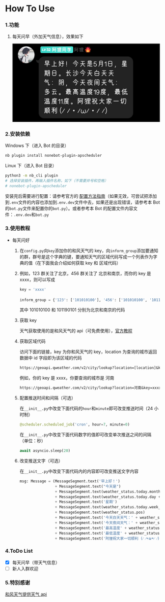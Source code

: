 # How To Use

### 1.功能

1. 每天问早（外加天气信息），效果如下

   ![weather](../../../img/hw_greeting.jpg)

### 2.安装依赖

Windows 下（进入 Bot 的目录）

```bash
nb plugin install nonebot-plugin-apscheduler
```

Linux 下（进入 Bot 目录）

```bash
python3 -m nb_cli plugin
# 选择安装插件，再输入插件名称，如下（不需要井号和空格）
# nonebot-plugin-apscheduler
```

安装完后需要进行配置：请参考官方的 [配置方法指南](https://v2.nonebot.dev/docs/advanced/scheduler)（如果无效，可尝试把添加到`.env`文件的内容也添加到`.env.dev`文件中去，如果还是出现错误，请参考本 Bot 的`bot.py`文件来配置你的`bot.py`）。或者参考本 Bot 的配置文件内容文件：`.env.dev`和`bot.py`

### 3.使用教程

- 每天问好

  1. 在`config.py`向`key`添加你的和风天气的 key，向`inform_group`添加要通知的群，群号是这个字典的键，要通知天气的区域代码写成一个列表作为字典的值（在下面我会介绍如何获取 key 和 区域代码）

  2. 例如，123 群关注了北京，456 群关注了 北京和南京，而你的 key 是 xxxx，则可以写成

     ```python
     key = 'xxxx'
     
     inform_group = {'123': ['101010100'], '456': ['101010100', '101190101']}
     ```

     其中 101010100 和 101190101 分别为北京和南京的代码

  3. 获取 key

     天气获取使用的是和风天气的 api（可免费使用），[官方教程](https://dev.qweather.com/docs/resource/get-key/)

  4. 获取区域代码

     访问下面的链接，key 为你和风天气的 key，location 为查询的城市返回数据中 id 字段即为该区域的代码

     ```txt
     https://geoapi.qweather.com/v2/city/lookup?location=[location]&key=[key]
     ```

     例如，你的 key 是 xxxx，你要查询的城市是 河南

     ```txt
     https://geoapi.qweather.com/v2/city/lookup?location=河南&key=xxxx
     ```

  5. 配置推送时间和间隔（可选）

     在`__init__.py`中改变下面代码的`hour`和`minute`即可改变推送时间（24 小时制）

     ```python
     @scheduler.scheduled_job('cron', hour=7, minute=0)
     ```

     在`__init__.py`中改变下面代码数字的值即可改变单次推送之间的间隔（单位：秒）

     ```python
     await asyncio.sleep(20)
     ```

  6. 改变推送文字（可选）

     在`__init__.py`中改变下面代码内的内容即可改变推送文字内容

     ```python
     msg: Message = (MessageSegment.text('早上好！')
                     + MessageSegment.text("今天是")
                     + MessageSegment.text(weather_status.today.month + '月')
                     + MessageSegment.text(weather_status.today.day + '日，')
                     + MessageSegment.text('星期')
                     + MessageSegment.text(weather_status.today.week_day + '。')
                     + MessageSegment.text(weather_status.pos)
                     + MessageSegment.text('今天白天天气：' + weather_status.textDay + '，')
                     + MessageSegment.text('今天夜间天气：' + weather_status.textNight + '。')
                     + MessageSegment.text('最高温度' + weather_status.tempMax + '度，')
                     + MessageSegment.text('最低温度' + weather_status.tempMin + '度。')
                     + MessageSegment.text('阿狸祝大家一切顺利 (⁄ ⁄•⁄ω⁄•⁄ ⁄)'))
     ```

### 4.ToDo List

- [x] 每天问早（带天气信息）
- [ ] 新人入群欢迎

### 5.特别感谢

[和风天气提供天气 api](https://dev.qweather.com/)